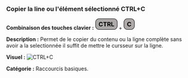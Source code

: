 ### Copier la line ou l'élément sélectionné CTRL+C  ###

**Combinaison des touches clavier :** ![ctrl](../touches/CTRL.png) + ![C](../touches/C.png)

**Description :** Permet de le copier  du contenu ou la ligne complète sans avoir a la selectionnée il suffit de mettre le cursseur sur la ligne.

**Visuel :** ![ CTRL+C](raccourcis/Screen%20CTRL+C.gif)

**Catégorie :** Raccourcis basiques.
